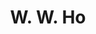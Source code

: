---
layout: page
title: W. W. Ho
description: Postdoc
img: 
redirect: 
importance: 1
category: former postdocs
---